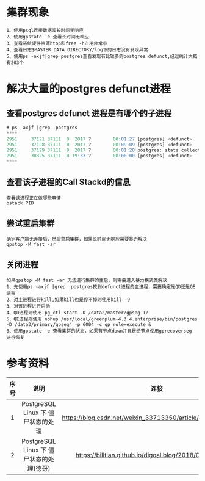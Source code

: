 #  集群现象
	1、使用psql连接数据库长时间无响应
	2、使用gpstate -e 查看长时间无响应
	3、查看系统硬件资源htop和free -h占用非常小
	4、查看日志$MASTER_DATA_DIRECTORY/log下的日志没有发现异常
	5、使用ps -axjf|grep postgres查看发现有比较多的postgres defunct,经过统计大概有203个

# 解决大量的postgres defunct进程


##  查看postgres defunct 进程是有哪个的子进程
``` SQL
# ps -axjf |grep  postgres
****
2951     37121 37111  0  2017 ?        00:01:27 [postgres] <defunct>  
2951     37128 37111  0  2017 ?        00:09:09 [postgres] <defunct>  
2951     37129 37111  0  2017 ?        00:01:28 postgres: stats collector process                                                   
2951     38325 37111  0 19:33 ?        00:00:00 [postgres] <defunct> 
****
```

## 查看该子进程的Call Stackd的信息
``` shell
查看该进程正在做哪些事情
pstack PID

```

## 尝试重启集群
``` shell
确定客户端无连接后，然后重启集群，如果长时间无响应需要暴力解决
gpstop -M fast -ar
```

## 关闭进程
``` shell
如果gpstop -M fast -ar 无法进行集群的重启，则需要进入暴力模式类解决
1、先使用ps -axjf |grep  postgres找到defunct进程的主进程，需要确定是QD还是QE进程
2、对主进程进行kill,如果kill也是停不掉则使用kill -9
3、对该进程进行启动
4、QD进程则使用 pg_ctl start -D /data2/master/gpseg-1/
5、QE进程则使用 nohup /usr/local/greenplum-4.3.4.enterprise/bin/postgres -D /data3/primary/gpseg4 -p 6004 -c gp_role=execute &
6、使用gpstate -e 查看集群的状态，如果有节点down并且是给节点使用gprecoverseg 进行恢复
```


# 参考资料
| 序号 | 说明 | 连接 |
|:----:|:----:|:----:|
| 1 | PostgreSQL Linux 下 僵尸状态的处理 | https://blog.csdn.net/weixin_33713350/article/details/89732225 |
| 2 | PostgreSQL Linux 下 僵尸状态的处理(德哥) | https://billtian.github.io/digoal.blog/2018/04/09/03.html |





